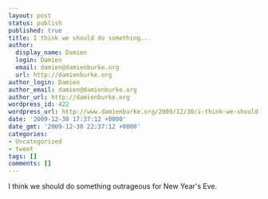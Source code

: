 ```yaml
---
layout: post
status: publish
published: true
title: I think we should do something...
author:
  display_name: Damien
  login: Damien
  email: damien@damienburke.org
  url: http://damienburke.org
author_login: Damien
author_email: damien@damienburke.org
author_url: http://damienburke.org
wordpress_id: 422
wordpress_url: http://www.damienburke.org/2009/12/30/i-think-we-should-do-something-2/
date: '2009-12-30 17:37:12 +0000'
date_gmt: '2009-12-30 22:37:12 +0000'
categories:
- Uncategorized
- tweet
tags: []
comments: []
---
```

<p>I think we should do something outrageous for New Year's Eve.</p>
